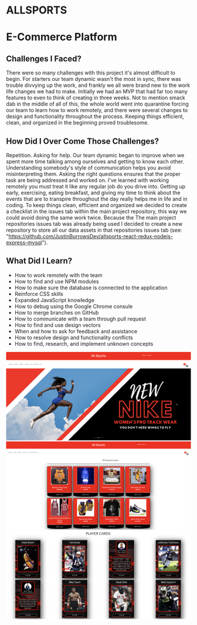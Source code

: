 # ALLSPORTS 

# E-Commerce Platform

## Challenges I Faced? 

There were so many challenges with this project it's almost difficult to begin. For starters our team dynamic wasn't the most in sync, there was trouble divvying up the work, and frankly we all were brand new to the work life changes we had to make. Initially we had an MVP that had far too many features to even to think of creating in three weeks. Not to mention smack dab in the middle of all of this, the whole world went into quarantine forcing our team to learn how to work remotely, and there were several changes to design and functionality throughout the process. Keeping things efficient, clean, and organized in the beginning proved troublesome.

## How Did I Over Come Those Challenges?

Repetition. Asking for help. Our team dynamic began to improve when we spent more time talking among ourselves and getting to know each other. Understanding somebody's style of communication helps you avoid misinterpreting them. Asking the right questions ensures that the proper task are being addressed and worked on. I've learned with working remotely you must treat it like any regular job do you drive into. Getting up early, exercising, eating breakfast, and giving my time to think about the events that are to transpire throughout the day really helps me in life and in coding. To keep things clean, efficient and organized we decided to create a checklist in the issues tab within the main project repository, this way we could avoid doing the same work twice. Because the The main project repositories issues tab was already being used I decided to create a new repository to store all our data assets in that repositories issues tab (see: "https://github.com/JustinBurrowsDev/allsports-react-redux-nodejs-express-mysql"). 

## What Did I Learn? 

* How to work remotely with the team
* How to find and use NPM modules 
* How to make sure the database is connected to the application
* Reinforce CSS skills
* Expanded JavaScript knowledge
* How to debug using the Google Chrome consule
* How to merge branches on GitHub
* How to communicate with a team through pull request
* How to find and use design vectors 
* When and how to ask for feedback and assistance
* How to resolve design and functionality conflicts 
* How to find, research, and implement unknown concepts



![ALL SPORTS 1](ALLSPORTS1.png)
![ALL SPORTS 2](ALLSPORTS2.png)
![ALL SPORTS 3](ALLSPORTS3.png)

